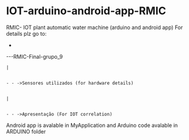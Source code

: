 # IOT-arduino-android-app-RMIC
RMIC- IOT plant automatic water machine (arduino and android app)
For details plz go to:

-
---RMIC-Final-grupo_9


    |

    
    - - ->Sensores utilizados (for hardware details)

    
    |

    
    - - ->Apresentação (For IOT correlation)

    

    
Android app is avalable in MyApplication and Arduino code avalable in ARDUINO folder
